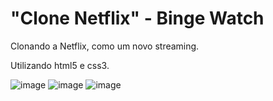 # "Clone Netflix" - Binge Watch

Clonando a Netflix, como um novo streaming. 

Utilizando html5 e css3.



![image](https://user-images.githubusercontent.com/86576676/136897390-bc128b83-d847-4117-a4e7-9b060101ab73.png)
![image](https://user-images.githubusercontent.com/86576676/136897424-9c395824-5ed2-46c0-b78b-3eb642c43f7b.png)
![image](https://user-images.githubusercontent.com/86576676/136897482-9ccafbeb-754c-446a-a024-3d78feb426bc.png)

